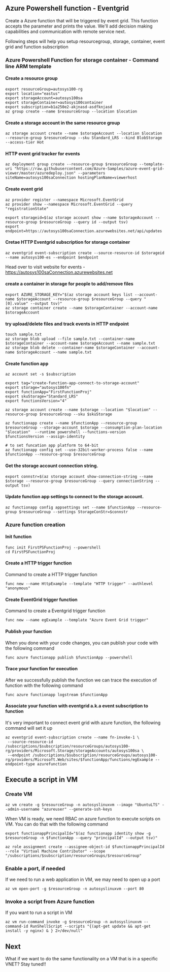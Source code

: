 ## Azure Powershell function - Eventgrid

Create a Azure function that will be triggered by event grid. This function accepts the parameter and prints the value.
We'll add decision making capabilities and communication with remote service next.

Following steps will help you setup resourcegroup, storage, container, event grid and function subscription

### Azure Powershell Function for storage container - Command line ARM template

#### Create a resource group

```
export resourceGroup=autosys100-rg
export location="eastus"
export storageAccount=autosys100sa
export storageContainer=autosys100container
export subscription=b1a250e2-akjnasd-asdfknjasd
az group create --name $resourceGroup --location $location
```

#### Create a storage account in the same resource group

```
az storage account create --name $storageAccount --location $location --resource-group $resourceGroup --sku Standard_LRS --kind BlobStorage --access-tier Hot
```

#### HTTP event grid tracker for events

```
az deployment group create --resource-group $resourceGroup --template-uri "https://raw.githubusercontent.com/Azure-Samples/azure-event-grid-viewer/master/azuredeploy.json" --parameters siteName=autosys100saConnection hostingPlanName=viewerhost
```

#### Create event grid

```
az provider register --namespace Microsoft.EventGrid
az provider show --namespace Microsoft.EventGrid --query "registrationState"

export storageid=$(az storage account show --name $storageAccount --resource-group $resourceGroup --query id --output tsv)
export endpoint=https://autosys100saConnection.azurewebsites.net/api/updates
```

#### Cretae HTTP Eventgrid subscription for storage container

```
az eventgrid event-subscription create --source-resource-id $storageid --name autosys100-es --endpoint $endpoint
```

Head over to visit website for events - https://autosys100saConnection.azurewebsites.net

#### create a container in storage for people to add/remove files

```
export AZURE_STORAGE_KEY="$(az storage account keys list --account-name $storageAccount --resource-group $resourceGroup --query "[0].value" --output tsv)"
az storage container create --name $storageContainer --account-name $storageAccount
```

#### try upload/delete files and track events in HTTP endpoint

```
touch sample.txt
az storage blob upload --file sample.txt --container-name $storageContainer --account-name $storageAccount --name sample.txt 
az storage blob delete --container-name $storageContainer --account-name $storageAccount --name sample.txt
```

#### Create function app

```
az account set -s $subscription

export tag="create-function-app-connect-to-storage-account"
export storage="autosys100fn"
export functionApp="FirstFunctionProj"
export skuStorage="Standard_LRS"
export functionsVersion="4"

az storage account create --name $storage --location "$location" --resource-group $resourceGroup --sku $skuStorage

az functionapp create --name $functionApp --resource-group $resourceGroup --storage-account $storage --consumption-plan-location "$location"  --runtime powershell --functions-version $functionsVersion --assign-identity

# to set funcation app platform to 64-bit
az functionapp config set --use-32bit-worker-process false --name $functionApp --resource-group $resourceGroup
```

#### Get the storage account connection string.

```
export connstr=$(az storage account show-connection-string --name $storage --resource-group $resourceGroup --query connectionString --output tsv)
```

#### Update function app settings to connect to the storage account.

```
az functionapp config appsettings set --name $functionApp --resource-group $resourceGroup --settings StorageConStr=$connstr
```

### Azure function creation

#### Init function

```
func init FirstPSFunctionProj --powershell
cd FirstPSFunctionProj
```

#### Create a HTTP trigger function

Command to create a HTTP trigger function

```
func new --name HttpExample --template "HTTP trigger" --authlevel "anonymous"
```

#### Create EventGrid trigger function

Command to create a Eventgrid trigger function

```
func new --name egExample --template "Azure Event Grid trigger"
```

#### Publish your function

When you done with your code changes, you can publish your code with the following command

```
func azure functionapp publish $functionApp --powershell
```

#### Trace your function for execution

After we successfully publish the function we can trace the execution of function with the following command

```
func azure functionapp logstream $functionApp
```

#### Associate your function with eventgrid a.k.a event subscription to function

It's very important to connect event grid with azure function, the following command will set it up

```
az eventgrid event-subscription create --name fn-invoke-1 \
 --source-resource-id /subscriptions/$subscription/resourceGroups/autosys100-rg/providers/Microsoft.Storage/storageAccounts/autosys100sa \
 --endpoint /subscriptions/$subscription/resourceGroups/autosys100-rg/providers/Microsoft.Web/sites/$functionApp/functions/egExample --endpoint-type azurefunction
```

## Execute a script in VM

### Create VM

```
az vm create -g $resourceGroup -n autosyslinuxvm --image "UbuntuLTS" --admin-username "azureuser" --generate-ssh-keys
```

When VM is ready, we need RBAC on azure function to execute scripts on VM. You can do that with the following command

```
export functionappPrincipalId="$(az functionapp identity show -g $resourceGroup -n $functionApp --query "principalId" --output tsv)"

az role assignment create --assignee-object-id $functionappPrincipalId --role "Virtual Machine Contributor" --scope "/subscriptions/$subscription/resourceGroups/$resourceGroup"
```

### Enable a port, if needed

If we need to run a web application in VM, we may need to open up a port

```
az vm open-port -g $resourceGroup -n autosyslinuxvm --port 80
```

### Invoke a script from Azure function

If you want to run a script in VM

```
az vm run-command invoke -g $resourceGroup -n autosyslinuxvm --command-id RunShellScript --scripts "{(apt-get update && apt-get install -y nginx) & } 2>/dev/null"
```

## Next

What if we want to do the same functionality on a VM that is in a specific VNET? Stay tuned!!
